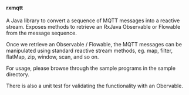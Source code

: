 #### rxmqtt

A Java library to convert a sequence of MQTT messages into a reactive stream. Exposes methods to retrieve an RxJava Observable or Flowable from the message sequence.

Once we retrieve an Observable / Flowable, the MQTT messages can be manipulated using standard reactive stream methods, eg. map, filter, flatMap, zip, window, scan, and so on.

For usage, please browse through the sample programs in the sample directory.

There is also a unit test for validating the functionality with an Obervable.
